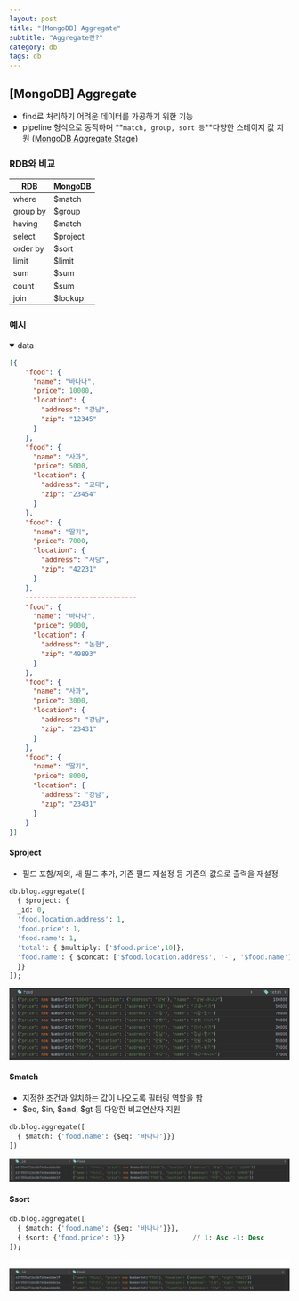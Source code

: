 ```yaml
---
layout: post
title: "[MongoDB] Aggregate"
subtitle: "Aggregate란?"
category: db
tags: db
---
```


## [MongoDB] Aggregate

- find로 처리하기 어려운 데이터를 가공하기 위한 기능
- pipeline 형식으로 동작하며 **`match, group, sort 등`**다양한 스테이지 값 지원 ([MongoDB Aggregate Stage](https://www.mongodb.com/docs/manual/reference/operator/aggregation-pipeline/))

### RDB와 비교
  
  |   RDB   |  MongoDB  |
  |---------|-----------|
  |where    |$match     |
  |group by |$group     |
  |having   |$match     |
  |select   |$project   |
  |order by |$sort      |
  |limit    |$limit     |
  |sum      |$sum       |
  |count    |$sum       |
  |join     |$lookup    |

### 예시
<details open>
<summary>data</summary>

<div markdown="1">

  ```json
  [{
      "food": {
        "name": "바나나",
        "price": 10000,
        "location": {
          "address": "강남",
          "zip": "12345"
        }
      },
      "food": {
        "name": "사과",
        "price": 5000,
        "location": {
          "address": "교대",
          "zip": "23454"
        }
      },
      "food": {
        "name": "딸기",
        "price": 7000,
        "location": {
          "address": "사당",
          "zip": "42231"
        }
      },
      ----------------------------
      "food": {
        "name": "바나나",
        "price": 9000,
        "location": {
          "address": "논현",
          "zip": "49893"
        }
      },
      "food": {
        "name": "사과",
        "price": 3000,
        "location": {
          "address": "강남",
          "zip": "23431"
        }
      },
      "food": {
        "name": "딸기",
        "price": 8000,
        "location": {
          "address": "강남",
          "zip": "23431"
        }
      }
  }]
  ```
</div>
</details>

#### $project
  - 필드 포함/제외, 새 필드 추가, 기존 필드 재설정 등 기존의 값으로 출력을 재설정
  ```sql
  db.blog.aggregate([
    { $project: {
    _id: 0,
    'food.location.address': 1,                                            // field suppression
    'food.price': 1,
    'food.name': 1,
    'total': { $multiply: ['$food.price',10]},                             // add new field and calculation
    'food.name': { $concat: ['$food.location.address', '-', '$food.name']} // field resetting
    }}
  ]);
  ```
  ![project_result](/assets/img/post/2023-02-20/project_result.png)

#### $match
  - 지정한 조건과 일치하는 값이 나오도록 필터링 역할을 함
  - $eq, $in, $and, $gt 등 다양한 비교연산자 지원
  ```sql
  db.blog.aggregate([
    { $match: {'food.name': {$eq: '바나나'}}}
  ])
  ```
  ![match_result](/assets/img/post/2023-02-20/match_result.png)

#### $sort

  ```sql
  db.blog.aggregate([
    { $match: {'food.name': {$eq: '바나나'}}},
    { $sort: {'food.price': 1}}                 // 1: Asc -1: Desc
  ]);
  ```
  ![sort_result](/assets/img/post/2023-02-20/sort_result.png)
